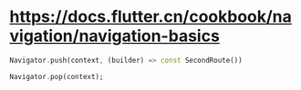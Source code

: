 # https://docs.flutter.cn/cookbook/navigation/navigation-basics

```dart
Navigator.push(context, (builder) => const SecondRoute())

Navigator.pop(context);
 ```